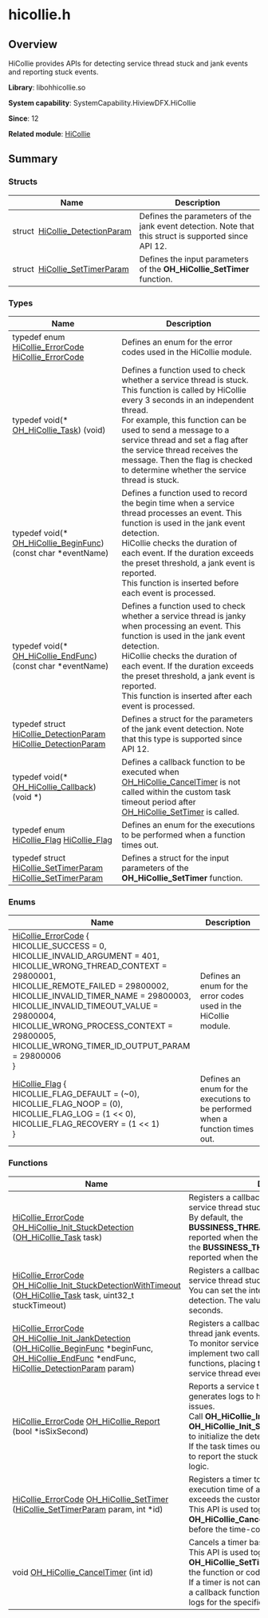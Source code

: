 # hicollie.h


## Overview

HiCollie provides APIs for detecting service thread stuck and jank events and reporting stuck events.

**Library**: libohhicollie.so

**System capability**: SystemCapability.HiviewDFX.HiCollie

**Since**: 12

**Related module**: [HiCollie](_hi_collie.md)


## Summary


### Structs

| Name| Description| 
| -------- | -------- |
| struct&nbsp;&nbsp;[HiCollie_DetectionParam](_hi_collie___detection_param.md) | Defines the parameters of the jank event detection. Note that this struct is supported since API 12. | 
| struct&nbsp;&nbsp;[HiCollie_SetTimerParam](_hi_collie___set_timer_param.md) | Defines the input parameters of the **OH_HiCollie_SetTimer** function. | 


### Types

| Name| Description| 
| -------- | -------- |
| typedef enum [HiCollie_ErrorCode](_hi_collie.md#hicollie_errorcode) [HiCollie_ErrorCode](_hi_collie.md#hicollie_errorcode) | Defines an enum for the error codes used in the HiCollie module. | 
| typedef void(\* [OH_HiCollie_Task](_hi_collie.md#oh_hicollie_task)) (void) | Defines a function used to check whether a service thread is stuck.<br>This function is called by HiCollie every 3 seconds in an independent thread.<br>For example, this function can be used to send a message to a service thread and set a flag after the service thread receives the message. Then the flag is checked to determine whether the service thread is stuck.| 
| typedef void(\* [OH_HiCollie_BeginFunc](_hi_collie.md#oh_hicollie_beginfunc)) (const char \*eventName) | Defines a function used to record the begin time when a service thread processes an event. This function is used in the jank event detection.<br>HiCollie checks the duration of each event. If the duration exceeds the preset threshold, a jank event is reported.<br>This function is inserted before each event is processed.| 
| typedef void(\* [OH_HiCollie_EndFunc](_hi_collie.md#oh_hicollie_endfunc)) (const char \*eventName) | Defines a function used to check whether a service thread is janky when processing an event. This function is used in the jank event detection.<br>HiCollie checks the duration of each event. If the duration exceeds the preset threshold, a jank event is reported.<br>This function is inserted after each event is processed.| 
| typedef struct [HiCollie_DetectionParam](_hi_collie___detection_param.md) [HiCollie_DetectionParam](_hi_collie.md#hicollie_detectionparam) | Defines a struct for the parameters of the jank event detection. Note that this type is supported since API 12. | 
| typedef void(\* [OH_HiCollie_Callback](_hi_collie.md#oh_hicollie_callback)) (void \*) | Defines a callback function to be executed when [OH_HiCollie_CancelTimer](_hi_collie.md#oh_hicollie_canceltimer) is not called within the custom task timeout period after [OH_HiCollie_SetTimer](_hi_collie.md#oh_hicollie_settimer) is called. | 
| typedef enum [HiCollie_Flag](_hi_collie.md#hicollie_flag) [HiCollie_Flag](_hi_collie.md#hicollie_flag) | Defines an enum for the executions to be performed when a function times out. | 
| typedef struct [HiCollie_SetTimerParam](_hi_collie___set_timer_param.md) [HiCollie_SetTimerParam](_hi_collie.md#hicollie_settimerparam) | Defines a struct for the input parameters of the **OH_HiCollie_SetTimer** function. | 


### Enums

| Name| Description| 
| -------- | -------- |
| [HiCollie_ErrorCode](_hi_collie.md#hicollie_errorcode) {<br>HICOLLIE_SUCCESS = 0, <br>HICOLLIE_INVALID_ARGUMENT = 401, <br>HICOLLIE_WRONG_THREAD_CONTEXT = 29800001, <br>HICOLLIE_REMOTE_FAILED = 29800002, <br>HICOLLIE_INVALID_TIMER_NAME = 29800003, <br>HICOLLIE_INVALID_TIMEOUT_VALUE = 29800004, <br>HICOLLIE_WRONG_PROCESS_CONTEXT = 29800005, <br>HICOLLIE_WRONG_TIMER_ID_OUTPUT_PARAM = 29800006<br>} | Defines an enum for the error codes used in the HiCollie module. | 
| [HiCollie_Flag](_hi_collie.md#hicollie_flag) {<br>HICOLLIE_FLAG_DEFAULT = (~0), <br>HICOLLIE_FLAG_NOOP = (0), <br>HICOLLIE_FLAG_LOG = (1 &lt;&lt; 0), <br>HICOLLIE_FLAG_RECOVERY = (1 &lt;&lt; 1)<br>} | Defines an enum for the executions to be performed when a function times out. | 


### Functions

| Name| Description| 
| -------- | -------- |
| [HiCollie_ErrorCode](_hi_collie.md#hicollie_errorcode) [OH_HiCollie_Init_StuckDetection](_hi_collie.md#oh_hicollie_init_stuckdetection) ([OH_HiCollie_Task](_hi_collie.md#oh_hicollie_task) task) | Registers a callback used to periodically detect service thread stuck events.  <br>By default, the **BUSSINESS_THREAD_BLOCK_3S** event is reported when the thread is blocked for 3s and the **BUSSINESS_THREAD_BLOCK_6S** event is reported when the thread is blocked for 6s.| 
| [HiCollie_ErrorCode](_hi_collie.md#hicollie_errorcode) [OH_HiCollie_Init_StuckDetectionWithTimeout](_hi_collie.md#oh_hicollie_init_stuckdetectionwithtimeout) ([OH_HiCollie_Task](_hi_collie.md#oh_hicollie_task) task, uint32_t stuckTimeout) | Registers a callback used to periodically detect service thread stuck events.  <br>You can set the interval for the stuck event detection. The value range is [3, 15], in seconds.| 
| [HiCollie_ErrorCode](_hi_collie.md#hicollie_errorcode) [OH_HiCollie_Init_JankDetection](_hi_collie.md#oh_hicollie_init_jankdetection) ([OH_HiCollie_BeginFunc](_hi_collie.md#oh_hicollie_beginfunc) \*beginFunc, [OH_HiCollie_EndFunc](_hi_collie.md#oh_hicollie_endfunc) \*endFunc, [HiCollie_DetectionParam](_hi_collie___detection_param.md) param) | Registers a callback used to detect service thread jank events.<br>To monitor service thread jank events, you can implement two callbacks as instrumentation functions, placing them before and after the service thread event.  | 
| [HiCollie_ErrorCode](_hi_collie.md#hicollie_errorcode) [OH_HiCollie_Report](_hi_collie.md#oh_hicollie_report) (bool \*isSixSecond) | Reports a service thread stuck event and generates logs to help locate application stuck issues.<br>Call **OH_HiCollie_Init_StuckDetection()** or **OH_HiCollie_Init_StuckDetectionWithTimeout()** to initialize the detection task.<br>If the task times out, call **OH_HiCollie_Report()** to report the stuck event based on the service logic.| 
| [HiCollie_ErrorCode](_hi_collie.md#hicollie_errorcode) [OH_HiCollie_SetTimer](_hi_collie.md#oh_hicollie_settimer) ([HiCollie_SetTimerParam](_hi_collie___set_timer_param.md) param, int \*id) | Registers a timer to check whether the execution time of a function or code block exceeds the custom time.<br>This API is used together with the **OH_HiCollie_CancelTimer** API. It must be used before the time-consuming function is called.| 
| void [OH_HiCollie_CancelTimer](_hi_collie.md#oh_hicollie_canceltimer) (int id) | Cancels a timer based on the ID.<br>This API is used together with the **OH_HiCollie_SetTimer** API. It must be used after the function or code block is executed.<br>If a timer is not canceled within the custom time, a callback function is executed to generate fault logs for the specified timeout event.| 
